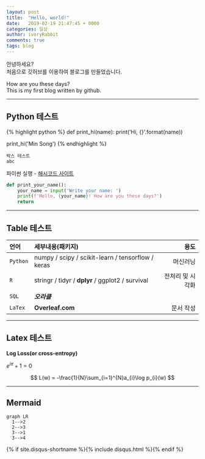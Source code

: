 ```yaml
---
layout: post
title:  "Hello, world!"
date:   2019-02-19 21:47:45 + 0000
categories: 일상
author: ivoryRabbit
comments: true
tags: blog
---
```


안녕하세요?  
처음으로 깃허브를 이용하여 블로그를 만들었습니다.
 
How are you these days?  
This is my first blog written by github.

* * *
## Python 테스트

{% highlight python %}
def print_hi(name):
  print('Hi, {}'.format(name))

print_hi('Min Song')
{% endhighlight %}

~~~
박스 테스트
abc
~~~

파이썬 실행 - [해시코드 사이트][python]

[python]: https://hashcode.co.kr/code_runners/

```python
def print_your_name():
    your_name = input('Write your name: ')
    print(f'Hello, {your_name}! How are you these days?')
    return
```

* * *


## Table 테스트

언어 | 세부내용(패키지) | 용도
:-- | :-- | --:
`Python` | numpy / scipy / scikit-learn / tensorflow / keras | 머신러닝
`R` | stringr / tidyr / **dplyr** / ggplot2 / survival | 전처리 및 시각화
`SQL` | **_오라클_** | 
`LaTex` | **Overleaf.com** | 문서 작성


* * *
## Latex 테스트

__Log Loss(or cross-entropy)__

$e^{i\pi} + 1 = 0$

$$
L(w) = -\frac{1}{N}\sum_{i=1}^{N}a_{i}\log p_{i}(w)
$$

* * *
## Mermaid

```mermaid
graph LR
  1-->2
  2-->3
  3-->1
  3-->4
```

{% if site.disqus-shortname %}{% include disqus.html %}{% endif %}
